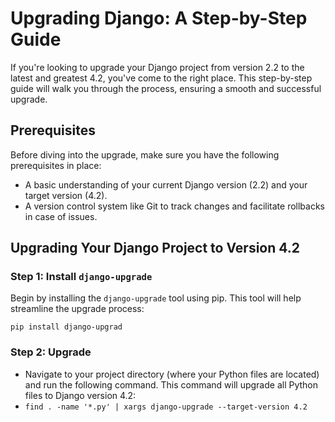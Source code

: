# Upgrading Django: A Step-by-Step Guide

If you're looking to upgrade your Django project from version 2.2 to the latest and greatest 4.2, you've come to the right place. This step-by-step guide will walk you through the process, ensuring a smooth and successful upgrade.

## Prerequisites

Before diving into the upgrade, make sure you have the following prerequisites in place:

- A basic understanding of your current Django version (2.2) and your target version (4.2).
- A version control system like Git to track changes and facilitate rollbacks in case of issues.

## Upgrading Your Django Project to Version 4.2

### Step 1: Install `django-upgrade`

Begin by installing the `django-upgrade` tool using pip. This tool will help streamline the upgrade process:

`pip install django-upgrad`

### Step 2: Upgrade
- Navigate to your project directory (where your Python files are located) and run the following command. This command will upgrade all Python files to Django version 4.2:
- `find . -name '*.py' | xargs django-upgrade --target-version 4.2`